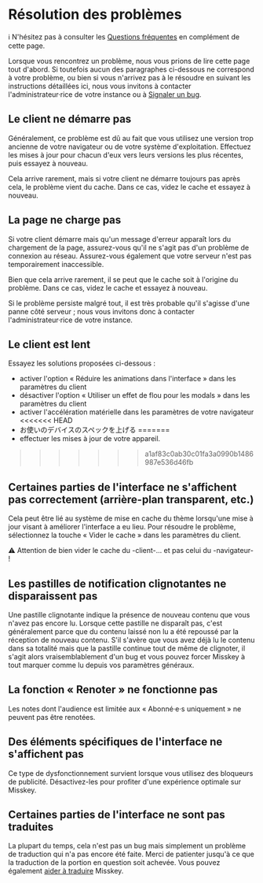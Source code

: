 # Résolution des problèmes
<div class="info">ℹ️ N'hésitez pas à consulter les <a href="./faq">Questions fréquentes</a> en complément de cette page.</div>

Lorsque vous rencontrez un problème, nous vous prions de lire cette page tout d'abord. Si toutefois aucun des paragraphes ci-dessous ne correspond à votre problème, ou bien si vous n'arrivez pas à le résoudre en suivant les instructions détaillées ici, nous vous invitons à contacter l'administrateur·rice de votre instance ou à [Signaler un bug](./report-issue).

## Le client ne démarre pas
Généralement, ce problème est dû au fait que vous utilisez une version trop ancienne de votre navigateur ou de votre système d'exploitation. Effectuez les mises à jour pour chacun d'eux vers leurs versions les plus récentes, puis essayez à nouveau.

Cela arrive rarement, mais si votre client ne démarre toujours pas après cela, le problème vient du cache. Dans ce cas, videz le cache et essayez à nouveau.

## La page ne charge pas
Si votre client démarre mais qu'un message d'erreur apparaît lors du chargement de la page, assurez-vous qu'il ne s'agit pas d'un problème de connexion au réseau. Assurez-vous également que votre serveur n'est pas temporairement inaccessible.

Bien que cela arrive rarement, il se peut que le cache soit à l'origine du problème. Dans ce cas, videz le cache et essayez à nouveau.

Si le problème persiste malgré tout, il est très probable qu'il s'agisse d'une panne côté serveur ; nous vous invitons donc à contacter l'administrateur·rice de votre instance.

## Le client est lent
Essayez les solutions proposées ci-dessous :

- activer l'option « Réduire les animations dans l'interface » dans les paramètres du client
- désactiver l'option « Utiliser un effet de flou pour les modals » dans les paramètres du client
- activer l'accélération matérielle dans les paramètres de votre navigateur
<<<<<<< HEAD
- お使いのデバイスのスペックを上げる
=======
- effectuer les mises  à jour de votre appareil.
>>>>>>> a1af83c0ab30c01fa3a0990b1486987e536d46fb

## Certaines parties de l'interface ne s'affichent pas correctement (arrière-plan transparent, etc.)
Cela peut être lié au système de mise en cache du thème lorsqu'une mise à jour visant à améliorer l'interface a eu lieu. Pour résoudre le problème, sélectionnez la touche « Vider le cache » dans les paramètres du client.
<div class="warn">⚠️ Attention de bien vider le cache du -client-... et pas celui du -navigateur- !</div>

## Les pastilles de notification clignotantes ne disparaissent pas
Une pastille clignotante indique la présence de nouveau contenu que vous n'avez pas encore lu. Lorsque cette pastille ne disparaît pas, c'est généralement parce que du contenu laissé non lu a été repoussé par la réception de nouveau contenu. S'il s'avère que vous avez déjà lu le contenu dans sa totalité mais que la pastille continue tout de même de clignoter, il s'agit alors vraisemblablement d'un bug et vous pouvez forcer Misskey à tout marquer comme lu depuis vos paramètres généraux.

## La fonction « Renoter » ne fonctionne pas
Les notes dont l'audience est limitée aux « Abonné·e·s uniquement » ne peuvent pas être renotées.

## Des éléments spécifiques de l'interface ne s'affichent pas
Ce type de dysfonctionnement survient lorsque vous utilisez des bloqueurs de publicité. Désactivez-les pour profiter d'une expérience optimale sur Misskey.

## Certaines parties de l'interface ne sont pas traduites
La plupart du temps, cela n'est pas un bug mais simplement un problème de traduction qui n'a pas encore été faite. Merci de patienter jusqu'à ce que la traduction de la portion en question soit achevée. Vous pouvez également [aider à traduire](./misskey) Misskey.
